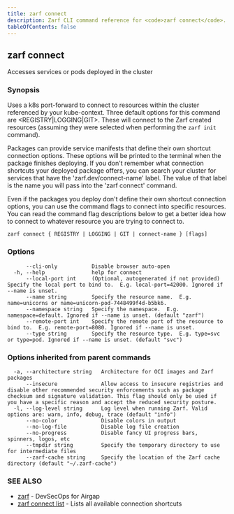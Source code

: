 ```yaml
---
title: zarf connect
description: Zarf CLI command reference for <code>zarf connect</code>.
tableOfContents: false
---
```


<!-- Page generated by Zarf; DO NOT EDIT -->

## zarf connect

Accesses services or pods deployed in the cluster

### Synopsis

Uses a k8s port-forward to connect to resources within the cluster referenced by your kube-context.
Three default options for this command are <REGISTRY|LOGGING|GIT>. These will connect to the Zarf created resources (assuming they were selected when performing the `zarf init` command).

Packages can provide service manifests that define their own shortcut connection options. These options will be printed to the terminal when the package finishes deploying.
 If you don't remember what connection shortcuts your deployed package offers, you can search your cluster for services that have the 'zarf.dev/connect-name' label. The value of that label is the name you will pass into the 'zarf connect' command.

Even if the packages you deploy don't define their own shortcut connection options, you can use the command flags to connect into specific resources. You can read the command flag descriptions below to get a better idea how to connect to whatever resource you are trying to connect to.

```
zarf connect { REGISTRY | LOGGING | GIT | connect-name } [flags]
```

### Options

```
      --cli-only           Disable browser auto-open
  -h, --help               help for connect
      --local-port int     (Optional, autogenerated if not provided) Specify the local port to bind to.  E.g. local-port=42000. Ignored if --name is unset.
      --name string        Specify the resource name.  E.g. name=unicorns or name=unicorn-pod-7448499f4d-b5bk6.
      --namespace string   Specify the namespace.  E.g. namespace=default. Ignored if --name is unset. (default "zarf")
      --remote-port int    Specify the remote port of the resource to bind to.  E.g. remote-port=8080. Ignored if --name is unset.
      --type string        Specify the resource type.  E.g. type=svc or type=pod. Ignored if --name is unset. (default "svc")
```

### Options inherited from parent commands

```
  -a, --architecture string   Architecture for OCI images and Zarf packages
      --insecure              Allow access to insecure registries and disable other recommended security enforcements such as package checksum and signature validation. This flag should only be used if you have a specific reason and accept the reduced security posture.
  -l, --log-level string      Log level when running Zarf. Valid options are: warn, info, debug, trace (default "info")
      --no-color              Disable colors in output
      --no-log-file           Disable log file creation
      --no-progress           Disable fancy UI progress bars, spinners, logos, etc
      --tmpdir string         Specify the temporary directory to use for intermediate files
      --zarf-cache string     Specify the location of the Zarf cache directory (default "~/.zarf-cache")
```

### SEE ALSO

* [zarf](/commands/zarf/)	 - DevSecOps for Airgap
* [zarf connect list](/commands/zarf_connect_list/)	 - Lists all available connection shortcuts


